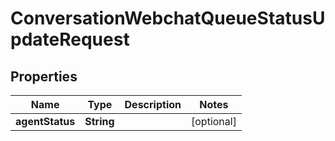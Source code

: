 

# ConversationWebchatQueueStatusUpdateRequest


## Properties

| Name | Type | Description | Notes |
|------------ | ------------- | ------------- | -------------|
|**agentStatus** | **String** |  |  [optional] |



